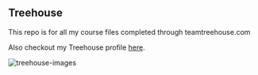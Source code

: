 ## Treehouse

This repo is for all my course files completed through teamtreehouse.com

Also checkout my Treehouse profile [here](https://teamtreehouse.com/alysonla).

![treehouse-images](https://cloud.githubusercontent.com/assets/16196725/11725636/8508b818-9f2f-11e5-98e2-f4c4cd5210fe.jpg)
